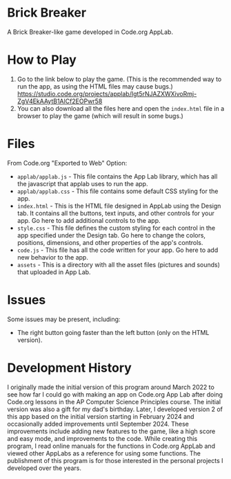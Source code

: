 # Brick Breaker #
A Brick Breaker-like game developed in Code.org AppLab.

# How to Play #
1. Go to the link below to play the game. (This is the recommended way to run the app, as using the HTML files may cause bugs.)
https://studio.code.org/projects/applab/Igt5rNJAZXWXivoRmj-ZgV4EkAAytB1AlCf2EOPwr58
2. You can also download all the files here and open the `index.html` file in a browser to play the game (which will result in some bugs.)

# Files #
From Code.org "Exported to Web" Option:
* `applab/applab.js` - This file contains the App Lab library, which has all the
  javascript that applab uses to run the app.
* `applab/applab.css` - This file contains some default CSS styling for the app.
* `index.html` - This is the HTML file designed in AppLab using the
  Design tab. It contains all the buttons, text inputs, and other controls for
  your app. Go here to add additional controls to the app.
* `style.css` - This file defines the custom styling for each control in the
  app specified under the Design tab. Go here to change the colors,
  positions, dimensions, and other properties of the app's controls.
* `code.js` - This file has all the code written for your app. Go here to add
  new behavior to the app.
* `assets` - This is a directory with all the asset files (pictures and sounds)
  that uploaded in App Lab.

# Issues #
Some issues may be present, including:
* The right button going faster than the left button (only on the HTML version).

# Development History #
I originally made the initial version of this program around March 2022 to see how far I could go with making an app on Code.org App Lab after doing Code.org lessons in the AP Computer Science Principles course. The initial version was also a gift for my dad's birthday. Later, I developed version 2 of this app based on the initial version starting in February 2024 and occasionally added improvements until September 2024. These improvements include adding new features to the game, like a high score and easy mode, and improvements to the code. While creating this program, I read online manuals for the functions in Code.org AppLab and viewed other AppLabs as a reference for using some functions. The publishment of this program is for those interested in the personal projects I developed over the years.
